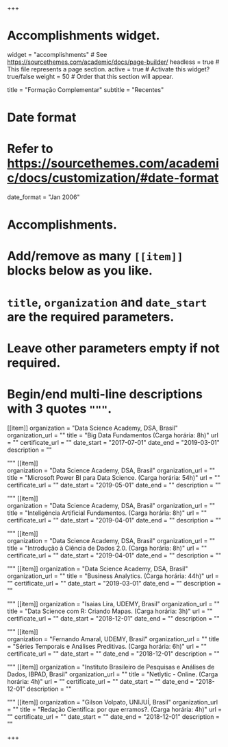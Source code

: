 +++
# Accomplishments widget.
widget = "accomplishments"  # See https://sourcethemes.com/academic/docs/page-builder/
headless = true  # This file represents a page section.
active = true  # Activate this widget? true/false
weight = 50  # Order that this section will appear.

title = "Formação Complementar"
subtitle = "Recentes"

# Date format
#   Refer to https://sourcethemes.com/academic/docs/customization/#date-format
date_format = "Jan 2006"

# Accomplishments.
#   Add/remove as many `[[item]]` blocks below as you like.
#   `title`, `organization` and `date_start` are the required parameters.
#   Leave other parameters empty if not required.
#   Begin/end multi-line descriptions with 3 quotes `"""`.

[[item]]
  organization = "Data Science Academy, DSA, Brasil"
  organization_url = ""
  title = "Big Data Fundamentos (Carga horária: 8h)"
  url = ""
  certificate_url = ""
  date_start = "2017-07-01"
  date_end = "2019-03-01"
  description = ""

  """
[[item]]  
  organization = "Data Science Academy, DSA, Brasil"
  organization_url = ""
  title = "Microsoft Power BI para Data Science. (Carga horária: 54h)"
  url = ""
  certificate_url = ""
  date_start = "2019-05-01"
  date_end = ""
  description = ""

  """
[[item]]  
  organization = "Data Science Academy, DSA, Brasil"
  organization_url = ""
  title = "Inteligência Artificial Fundamentos. (Carga horária: 8h)"
  url = ""
  certificate_url = ""
  date_start = "2019-04-01"
  date_end = ""
  description = ""

  """
[[item]]  
  organization = "Data Science Academy, DSA, Brasil"
  organization_url = ""
  title = "Introdução à Ciência de Dados 2.0. (Carga horária: 8h)"
  url = ""
  certificate_url = ""
  date_start = "2019-04-01"
  date_end = ""
  description = ""

  """
[[item]]
  organization = "Data Science Academy, DSA, Brasil"
  organization_url = ""
  title = "Business Analytics. (Carga horária: 44h)"
  url = ""
  certificate_url = ""
  date_start = "2019-03-01"
  date_end = ""
  description = ""

  """
[[item]]
  organization = "Isaias Lira, UDEMY, Brasil"
  organization_url = ""
  title = "Data Science com R: Criando Mapas. (Carga horária: 3h)"
  url = ""
  certificate_url = ""
  date_start = "2018-12-01"
  date_end = ""
  description = ""

  """
[[item]]  
  organization = "Fernando Amaral, UDEMY, Brasil"
  organization_url = ""
  title = "Séries Temporais e Análises Preditivas. (Carga horária: 6h)"
  url = ""
  certificate_url = ""
  date_start = ""
  date_end = "2018-12-01"
  description = ""

  """
[[item]]
  organization = "Instituto Brasileiro de Pesquisas e Análises de Dados, IBPAD, Brasil"
  organization_url = ""
  title = "Netlytic - Online. (Carga horária: 4h)"
  url = ""
  certificate_url = ""
  date_start = ""
  date_end = "2018-12-01"
  description = ""

  """
[[item]]
  organization = "Gilson Volpato, UNIJUÍ, Brasil"
  organization_url = ""
  title = "Redação Científica: por que erramos?. (Carga horária: 4h)"
  url = ""
  certificate_url = ""
  date_start = ""
  date_end = "2018-12-01"
  description = ""

+++


